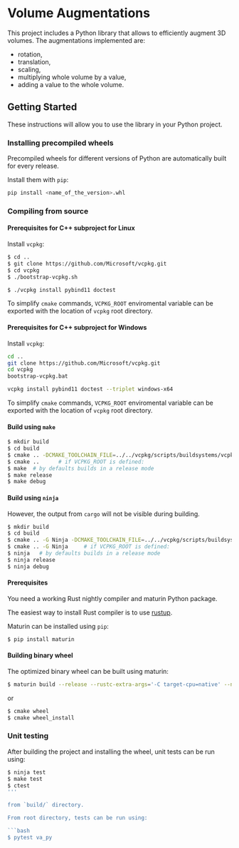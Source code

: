 # Volume Augmentations

This project includes a Python library that allows to efficiently augment 3D volumes. The augmentations implemented are:

* rotation,
* translation,
* scaling,
* multiplying whole volume by a value,
* adding a value to the whole volume.

## Getting Started

These instructions will allow you to use the library in your Python project.

### Installing precompiled wheels

Precompiled wheels for different versions of Python are automatically built for every release.

Install them with `pip`:

```bash
pip install <name_of_the_version>.whl
```

### Compiling from source

#### Prerequisites for C++ subproject for Linux

Install `vcpkg`:

```bash
$ cd ..
$ git clone https://github.com/Microsoft/vcpkg.git
$ cd vcpkg
$ ./bootstrap-vcpkg.sh

$ ./vcpkg install pybind11 doctest
```

To simplify `cmake` commands, `VCPKG_ROOT` enviromental variable can be
exported with the location of `vcpkg` root directory.

#### Prerequisites for C++ subproject for Windows

Install `vcpkg`:

```bash
cd ..
git clone https://github.com/Microsoft/vcpkg.git
cd vcpkg
bootstrap-vcpkg.bat

vcpkg install pybind11 doctest --triplet windows-x64
```

To simplify `cmake` commands, `VCPKG_ROOT` enviromental variable can be
exported with the location of `vcpkg` root directory.

#### Build using `make`

```bash
$ mkdir build
$ cd build
$ cmake .. -DCMAKE_TOOLCHAIN_FILE=../../vcpkg/scripts/buildsystems/vcpkg.cmake
$ cmake ..      # if VCPKG_ROOT is defined:
$ make  # by defaults builds in a release mode
$ make release
$ make debug
```

#### Build using `ninja`

However, the output from `cargo` will not be visible during building.

```bash
$ mkdir build
$ cd build
$ cmake .. -G Ninja -DCMAKE_TOOLCHAIN_FILE=../../vcpkg/scripts/buildsystems/vcpkg.cmake
$ cmake .. -G Ninja     # if VCPKG_ROOT is defined:
$ ninja   # by defaults builds in a release mode
$ ninja release
$ ninja debug
```

#### Prerequisites

You need a working Rust nightly compiler and maturin Python package.

The easiest way to install Rust compiler is to use [rustup](https://rustup.rs/).

Maturin can be installed using `pip`:

```bash
$ pip install maturin
```

#### Building binary wheel

The optimized binary wheel can be built using maturin:

```bash
$ maturin build --release --rustc-extra-args='-C target-cpu=native' --no-sdist --manylinux=off
```

or

```bash
$ cmake wheel
$ cmake wheel_install
```


### Unit testing

After building the project and installing the wheel, unit tests can be run
using:

```bash
$ ninja test
$ make test
$ ctest
'''

from `build/` directory.

From root directory, tests can be run using:

```bash
$ pytest va_py
```

